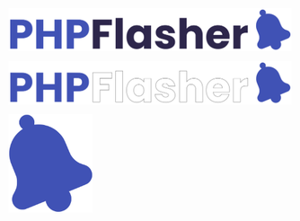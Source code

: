 ![](php-flasher-logo.svg#gh-light-mode-only)

![](php-flasher-logo-dark.svg#gh-dark-mode-only)

<img src="php-flasher-logo-bell.svg" width="150" />

